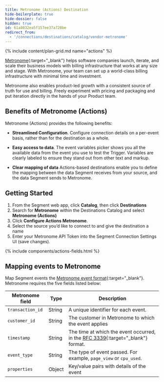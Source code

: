 ```yaml
---
title: Metronome (Actions) Destination
hide-boilerplate: true
hide-dossier: false
hidden: true
id: 61a8032ea5f157ee37a720be
redirect_from:
  - '/connections/destinations/catalog/vendor-metronome'
---
```

{% include content/plan-grid.md name="actions" %}

[Metronome](https://www.metronome.com){:target="_blank"} helps software companies launch, iterate, and scale their business models with billing infrastructure that works at any size and stage. With Metronome, your team can set up a world-class billing infrastructure with minimal time and investment.

Metronome also enables product-led growth with a consistent source of truth for use and billing. Freely experiment with pricing and packaging and put iteration directly in the hands of your Product team.

## Benefits of Metronome (Actions)
Metronome (Actions) provides the following benefits:

- **Streamlined Configuration**. Configure connection details on a per-event basis, rather than for the destination as a whole. 

- **Easy access to data**. The event variables picker shows you all the available data from the event you use to test the Trigger. Variables are clearly labeled to ensure they stand out from other text and markup.

- **Clear mapping of data** Actions-based destinations enable you to define the mapping between the data Segment receives from your source, and the data Segment sends to Metronome.

## Getting Started

1. From the Segment web app, click **Catalog**, then click **Destinations** 
2. Search for **Metronome** within the Destinations Catalog and select **Metronome (Actions)**
3. Click **Configure Actions Metronome**.
4. Select the source you’d like to connect to and give the destination a name
5. Enter your Metronome API Token into the Segment Connection Settings UI (save changes).

{% include components/actions-fields.html %}

## Mapping events to Metronome

Map Segment events the [Metronome event format](https://docs.metronome.com/getting-usage-data-into-metronome/overview/){:target="_blank"}. Metronome requires the five fields listed below: 


| Metronome field  | Type   | Description                                                                                                            |
| ---------------- | ------ | ---------------------------------------------------------------------------------------------------------------------- |
| `transaction_id` | String | A unique identifier for each event.                                                                                    |
| `customer_id`    | String | The customer in Metronome to which the event applies                                                                   |
| `timestamp`      | String | The time at which the event occurred, in the [RFC 3339](https://www.ietf.org/rfc/rfc3339.txt){:target="_blank"} format. |
| `event_type`     | String | The type of event passed. For example, `page_view` or `cpu_used`.                                                      |
| `properties`     | Object | Key/value pairs with details of the event                                                                              |



